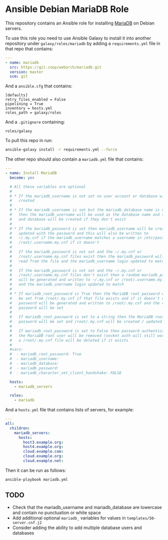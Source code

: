 # Ansible Debian MariaDB Role 

This repository contains an Ansible role for installing [MariaDB](https://mariadb.org/) on Debian servers.

To use this role you need to use Ansible Galaxy to install it into another repository under `galaxy/roles/mariadb` by adding a `requirements.yml` file in that repo that contains:

```yml
---
- name: mariadb
  src: https://git.coop/webarch/mariadb.git
  version: master
  scm: git
```

And a `ansible.cfg` that contains:

```
[defaults]
retry_files_enabled = False
pipelining = True
inventory = hosts.yml
roles_path = galaxy/roles

```

And a `.gitignore` containing:

```
roles/galaxy
```

To pull this repo in run:

```bash
ansible-galaxy install -r requirements.yml --force 
```

The other repo should also contain a `mariadb.yml` file that contains:

```yml
---
- name: Install MariaDB
  become: yes

  # All these variables are optional
  #
  # * If the mariadb_username is not set no user account or database will be 
  #   created 
  #
  # * If the mariadb_username is set but the mariadb_database name is not set 
  #   then the mariadb_username will be used as the database name and the user 
  #   and database will be created if they don't exist 
  #
  # * If the mariadb_password is set then mariadb_username will be created / 
  #   updated with the password and this will also be written to  
  #   ~/.my.cnf if the mariadb_username matches a username in /etc/passwd or 
  #   /root/.username.my.cnf if it doesn't
  #
  #   If the mariadb_password is not set and the ~/.my.cnf or 
  #   /root/.username.my.cnf files exist then the mariadb_password will be 
  #   read from the file and the mariadb_username login updated to match
  #
  #   If the mariadb_password is not set and the ~/.my.cnf or
  #   /root/.username.my.cnf files don't exist then a random mariadb_password
  #   will be generated and written to ~/.my.cnf or /root/.username.my.cnf 
  #   and the mariadb_username login updated to match
  #
  # * If mariadb_root_password is True then the MariaDB root password will 
  #   be set from /root/.my.cnf if that file exists and if it doesn't a new 
  #   password will be generated and written to /root/.my.cnf and the root
  #   password will be set
  #   
  #   If mariadb_root_password is set to a string then the MariaDB root 
  #   password will be set and /root/.my.cnf will be created / updated
  #
  #   If mariadb_root_password is set to False then password authentication 
  #   the MariaDB root user will be removed (socket auth will still work) and 
  #   a /root/.my.cnf file will be deleted if it exists 
  #
  #vars:
  #  - mariadb_root_password: True
  #  - mariadb_username:
  #  - mariadb_database:
  #  - mariadb_password: 
  #  - mariadb_character_set_client_handshake: FALSE

  hosts:
    - mariadb_servers

  roles:
    - mariadb
```

And a `hosts.yml` file that contains lists of servers, for example:

```yml
---
all:
  children:
    mariadb_servers:
      hosts:
        host3.example.org:
        host4.example.org:
        cloud.example.com:
        cloud.example.org:
        cloud.example.net:
```

Then it can be run as follows:

```bash
ansible-playbook mariadb.yml 
```

## TODO

* Check that the mariadb_username and mariadb_database are lowercase and contain no punctuation or white space 
* Add additional optional `mariadb_` variables for values in `templates/50-server.cnf.j2`
* Consider adding the ability to add multiple database users and databases 
